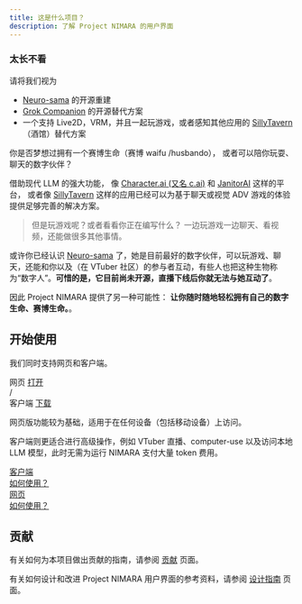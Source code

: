 ```yaml
---
title: 这是什么项目？
description: 了解 Project NIMARA 的用户界面
---
```


### 太长不看

请将我们视为

- [Neuro-sama](https://www.youtube.com/@Neurosama) 的开源重建
- [Grok Companion](https://news.ycombinator.com/item?id=44566355) 的开源替代方案
- 一个支持 Live2D，VRM，并且一起玩游戏，或者感知其他应用的 [SillyTavern](https://github.com/SillyTavern/SillyTavern)（酒馆）替代方案

你是否梦想过拥有一个赛博生命（赛博 waifu /husbando），
或者可以陪你玩耍、聊天的数字伙伴？

借助现代 LLM 的强大功能，
像 [Character.ai (又名 c.ai)](https://character.ai) 和 [JanitorAI](https://janitorai.com/) 这样的平台，
或者像 [SillyTavern](https://github.com/SillyTavern/SillyTavern) 这样的应用已经可以为基于聊天或视觉 ADV 游戏的体验提供足够完善的解决方案。

> 但是玩游戏呢？或者看看你正在编写什么？
> 一边玩游戏一边聊天、看视频，还能做很多其他事情。

或许你已经认识 [Neuro-sama](https://www.youtube.com/@Neurosama) 了，她是目前最好的数字伙伴，可以玩游戏、聊天，还能和你以及（在 VTuber 社区）的参与者互动，有些人也把这种生物称为“数字人”。**可惜的是，它目前尚未开源，直播下线后你就无法与她互动了**。

因此 Project NIMARA 提供了另一种可能性：
**让你随时随地轻松拥有自己的数字生命、赛博生命。**。

## 开始使用

我们同时支持网页和客户端。

<div flex gap-2 w-full justify-center text-xl>
  <div w-full flex flex-col items-center gap-2 border="2 solid gray-500/10" rounded-lg px-2 pt-6 pb-4>
    <div flex items-center gap-2 text-5xl>
      <div i-lucide:app-window />
    </div>
    <span>网页</span>
    <a href="https://airi.moeru.ai/" target="_blank" decoration-none class="text-primary-900 dark:text-primary-400 text-base not-prose bg-primary-400/10 dark:bg-primary-600/10 block px-4 py-2 rounded-lg active:scale-95 transition-all duration-200 ease-in-out">
      打开
    </a>
  </div>
  <div w-full flex flex-col items-center gap-2 border="2 solid gray-500/10" rounded-lg px-2 pt-6 pb-4>
    <div flex items-center gap-2 text-5xl>
      <div i-lucide:laptop />
      /
      <div i-lucide:computer />
    </div>
    <span>客户端</span>
    <a href="https://github.com/moeru-ai/airi/releases/latest" target="_blank" decoration-none class="text-primary-900 dark:text-primary-400 text-base not-prose bg-primary-400/10 dark:bg-primary-600/10 block px-4 py-2 rounded-lg active:scale-95 transition-all duration-200 ease-in-out">
      下载
    </a>
  </div>
</div>

网页版功能较为基础，适用于在任何设备（包括移动设备）上访问。

客户端则更适合进行高级操作，例如 VTuber 直播、computer-use 以及访问本地 LLM 模型，此时无需为运行 NIMARA 支付大量 token 费用。

<div flex gap-2 w-full flex-col justify-center text-base>
  <a href="../overview/guide/tamagotchi/" w-full flex items-center gap-2 border="2 solid gray-500/10" rounded-lg px-4 py-2>
    <div w-full flex items-center gap-2>
      <div flex items-center gap-2 text-2xl>
        <div i-lucide:laptop />
      </div>
      <span>客户端</span>
    </div>
    <div decoration-none class="text-gray-900 dark:text-gray-200 text-base not-prose rounded-lg active:scale-95 transition-all duration-200 ease-in-out text-nowrap">
      如何使用？
    </div>
  </a>
  <a href="../overview/guide/web/" w-full flex items-center gap-2 border="2 solid gray-500/10" rounded-lg px-4 py-2>
    <div w-full flex items-center gap-2>
      <div flex items-center gap-2 text-2xl>
        <div i-lucide:app-window />
      </div>
      <span>网页</span>
    </div>
    <div class="text-gray-900 dark:text-gray-200 text-base not-prose rounded-lg active:scale-95 transition-all duration-200 ease-in-out text-nowrap">
      如何使用？
    </div>
  </a>
</div>

## 贡献

有关如何为本项目做出贡献的指南，请参阅 [贡献](../overview/contributing/) 页面。

有关如何设计和改进 Project NIMARA 用户界面的参考资料，请参阅 [设计指南](../overview/contributing/design-guidelines/resources) 页面。
